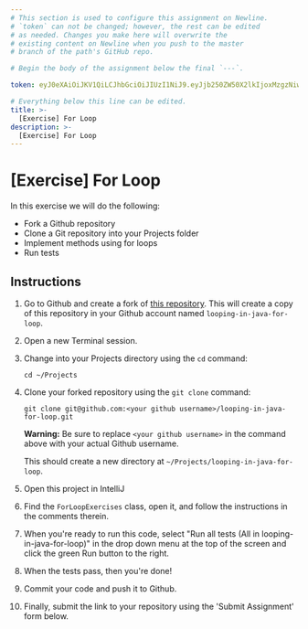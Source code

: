 ```yaml
---
# This section is used to configure this assignment on Newline.
# `token` can not be changed; however, the rest can be edited
# as needed. Changes you make here will overwrite the
# existing content on Newline when you push to the master
# branch of the path's GitHub repo.

# Begin the body of the assignment below the final `---`.

token: eyJ0eXAiOiJKV1QiLCJhbGciOiJIUzI1NiJ9.eyJjb250ZW50X2lkIjoxMzgzNiwiY29udGVudF90eXBlIjoiQXNzaWdubWVudCJ9.BMyAeuPALsH_gj8t62jW0oqWmIZvBCBOiEyhqYC0F1I

# Everything below this line can be edited.
title: >-
  [Exercise] For Loop
description: >-
  [Exercise] For Loop
---
```

# [Exercise] For Loop

In this exercise we will do the following:

* Fork a Github repository
* Clone a Git repository into your Projects folder
* Implement methods using for loops
* Run tests

## Instructions

1. Go to Github and create a fork of [this repository](https://github.com/tiy-raleigh-java/looping-in-java-for-loop). This will create a copy of this repository in your Github account named `looping-in-java-for-loop`.

2. Open a new Terminal session.

3. Change into your Projects directory using the `cd` command:

	`cd ~/Projects`

4. Clone your forked repository using the `git clone` command:

	`git clone git@github.com:<your github username>/looping-in-java-for-loop.git`

	**Warning:** Be sure to replace `<your github username>` in the command above with your actual Github username.

	This should create a new directory at `~/Projects/looping-in-java-for-loop`.

5. Open this project in IntelliJ

6. Find the `ForLoopExercises` class, open it, and follow the instructions in the comments therein.

7. When you're ready to run this code, select "Run all tests (All in looping-in-java-for-loop)" in the drop down menu at the top of the screen and click the green Run button to the right.

8. When the tests pass, then you're done!

9. Commit your code and push it to Github.

10. Finally, submit the link to your repository using the 'Submit Assignment' form below.